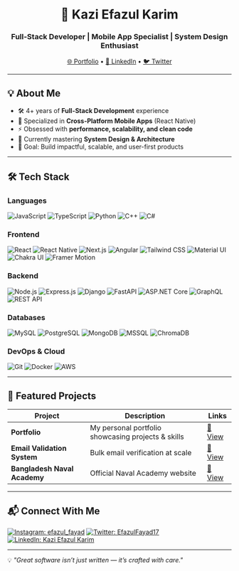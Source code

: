 <!-- Banner -->
<h1 align="center">🚀 Kazi Efazul Karim</h1>
<h3 align="center">Full-Stack Developer | Mobile App Specialist | System Design Enthusiast</h3>

<p align="center">
  <a href="https://www.efazulkarim.me/">🌐 Portfolio</a> •
  <a href="https://www.linkedin.com/in/kazi-efazul-karim-046964202/">💼 LinkedIn</a> •
  <a href="https://twitter.com/EfazulFayad17">🐦 Twitter</a>
</p>

---

## 💡 About Me
- 🛠 4+ years of **Full-Stack Development** experience
- 📱 Specialized in **Cross-Platform Mobile Apps** (React Native)
- ⚡ Obsessed with **performance, scalability, and clean code**
- 🌱 Currently mastering **System Design & Architecture**
- 🎯 Goal: Build impactful, scalable, and user-first products

---

## 🛠 Tech Stack

### **Languages**
![JavaScript](https://img.shields.io/badge/-JavaScript-000?logo=javascript)
![TypeScript](https://img.shields.io/badge/-TypeScript-000?logo=typescript)
![Python](https://img.shields.io/badge/-Python-000?logo=python)
![C++](https://img.shields.io/badge/-C++-000?logo=cplusplus)
![C#](https://img.shields.io/badge/-C%23-000?logo=c-sharp)

### **Frontend**
![React](https://img.shields.io/badge/-React-000?logo=react)
![React Native](https://img.shields.io/badge/-React_Native-000?logo=react)
![Next.js](https://img.shields.io/badge/-Next.js-000?logo=next.js)
![Angular](https://img.shields.io/badge/-Angular-000?logo=angular)
![Tailwind CSS](https://img.shields.io/badge/-Tailwind_CSS-000?logo=tailwind-css)
![Material UI](https://img.shields.io/badge/-Material--UI-000?logo=mui)
![Chakra UI](https://img.shields.io/badge/-Chakra--UI-000?logo=chakraui)
![Framer Motion](https://img.shields.io/badge/-Framer_Motion-000?logo=framer)

### **Backend**
![Node.js](https://img.shields.io/badge/-Node.js-000?logo=node.js)
![Express.js](https://img.shields.io/badge/-Express.js-000?logo=express)
![Django](https://img.shields.io/badge/-Django-000?logo=django)
![FastAPI](https://img.shields.io/badge/-FastAPI-000?logo=fastapi)
![ASP.NET Core](https://img.shields.io/badge/-ASP.NET_Core-000?logo=dotnet)
![GraphQL](https://img.shields.io/badge/-GraphQL-000?logo=graphql)
![REST API](https://img.shields.io/badge/-REST-000?logo=api)

### **Databases**
![MySQL](https://img.shields.io/badge/-MySQL-000?logo=mysql)
![PostgreSQL](https://img.shields.io/badge/-PostgreSQL-000?logo=postgresql)
![MongoDB](https://img.shields.io/badge/-MongoDB-000?logo=mongodb)
![MSSQL](https://img.shields.io/badge/-MSSQL-000?logo=microsoft-sql-server)
![ChromaDB](https://img.shields.io/badge/-ChromaDB-000?logo=database)

### **DevOps & Cloud**
![Git](https://img.shields.io/badge/-Git-000?logo=git)
![Docker](https://img.shields.io/badge/-Docker-000?logo=docker)
![AWS](https://img.shields.io/badge/-AWS-000?logo=amazon-aws)

---

## 📌 Featured Projects

| Project | Description | Links |
|---------|-------------|-------|
| **Portfolio** | My personal portfolio showcasing projects & skills | [🔗 View](https://www.efazulkarim.netlify.app/) |
| **Email Validation System** | Bulk email verification at scale | [🔗 View](https://leadsverifier.com) |
| **Bangladesh Naval Academy** | Official Naval Academy website | [🔗 View](https://naval-academy.vercel.app/) |

---

## 📬 Connect With Me
[![Instagram: efazul_fayad](https://img.shields.io/badge/-Instagram-E4405F?style=flat-square&logo=Instagram&logoColor=white)](https://www.instagram.com/efazul_fayad/)
[![Twitter: EfazulFayad17](https://img.shields.io/twitter/follow/EfazulFayad17?style=social)](https://twitter.com/EfazulFayad17)
[![LinkedIn: Kazi Efazul Karim](https://img.shields.io/badge/-LinkedIn-blue?style=flat-square&logo=linkedin&logoColor=white)](https://www.linkedin.com/in/kazi-efazul-karim-046964202/)

---
💡 *"Great software isn’t just written — it’s crafted with care."*
